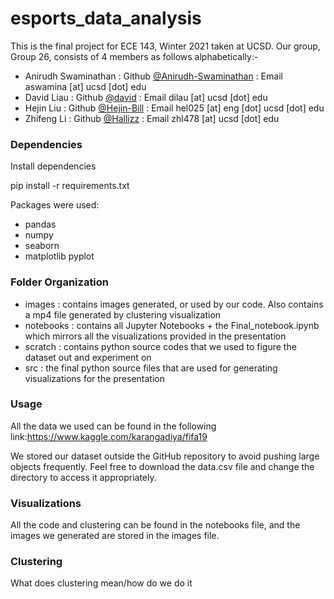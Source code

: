 # esports_data_analysis


This is the final project for ECE 143, Winter 2021 taken at UCSD.
Our group, Group 26, consists of 4 members as follows alphabetically:-

 - Anirudh Swaminathan : Github [@Anirudh-Swaminathan](https://github.com/Anirudh-Swaminathan) : Email aswamina [at] ucsd [dot] edu
 - David Liau : Github [@david](https://github.com/Genjidegaulle) : Email dilau [at] ucsd [dot] edu
 - Hejin Liu : Github [@Hejin-Bill](https://github.com/Hejin-Bill) : Email hel025 [at] eng [dot] ucsd [dot] edu
 - Zhifeng Li : Github [@Hallizz](https://github.com/Hallizz) : Email zhl478 [at] ucsd [dot] edu

### Dependencies ###
Install dependencies

  pip install -r requirements.txt


Packages were used:
* pandas
* numpy
* seaborn
* matplotlib pyplot



### Folder Organization ###
 - images : contains images generated, or used by our code. Also contains a mp4 file generated by clustering visualization
 - notebooks : contains all Jupyter Notebooks + the Final_notebook.ipynb which mirrors all the visualizations provided in the presentation
 - scratch : contains python source codes that we used to figure the dataset out and experiment on
 - src : the final python source files that are used for generating visualizations for the presentation


### Usage ###
All the data we used can be found in the following link:https://www.kaggle.com/karangadiya/fifa19

We stored our dataset outside the GitHub repository to avoid pushing large objects frequently.
Feel free to download the data.csv file and change the directory to access it appropriately.


### Visualizations ###
All the code and clustering can be found in the notebooks file, and the images we generated are stored in the images file.

### Clustering ###
What does clustering mean/how do we do it
